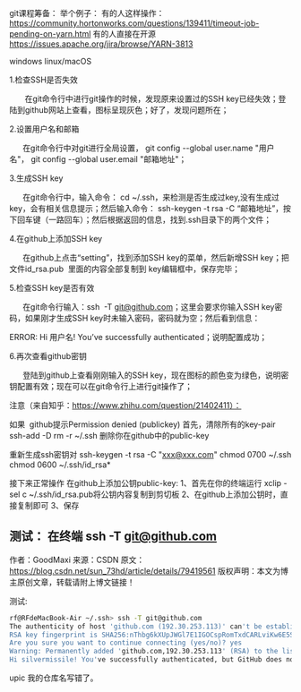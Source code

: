 

git课程筹备：
举个例子：
有的人这样操作：
https://community.hortonworks.com/questions/139411/timeout-job-pending-on-yarn.html
有的人直接在开源
https://issues.apache.org/jira/browse/YARN-3813


windows
linux/macOS

1.检查SSH是否失效

       在git命令行中进行git操作的时候，发现原来设置过的SSH key已经失效；登陆到github网站上查看，图标呈现灰色；好了，发现问题所在；

2.设置用户名和邮箱

      在git命令行中对git进行全局设置， git config --global user.name "用户名"， git config --global user.email "邮箱地址"；

3.生成SSH key

      在git命令行中，输入命令： cd ~/.ssh，来检测是否生成过key,没有生成过key，会有相关信息提示；然后输入命令： ssh-keygen -t rsa -C “邮箱地址”，按下回车键（一路回车）；然后根据返回的信息，找到.ssh目录下的两个文件；

4.在github上添加SSH key

      在github上点击“setting”，找到添加SSH key的菜单，然后新增SSH key；把文件id_rsa.pub  里面的内容全部复制到 key编辑框中，保存完毕；

5.检查SSH key是否有效

      在git命令行输入：ssh  -T git@github.com；这里会要求你输入SSH key密码，如果刚才生成SSH key时未输入密码，密码就为空；然后看到信息：

ERROR: Hi 用户名! You’ve successfully authenticated；说明配置成功；

6.再次查看github密钥

      登陆到github上查看刚刚输入的SSH key，现在图标的颜色变为绿色，说明密钥配置有效；现在可以在git命令行上进行git操作了；



注意（来自知乎：https://www.zhihu.com/question/21402411）：

如果  github提示Permission denied (publickey)
首先，清除所有的key-pair
ssh-add -D
rm -r ~/.ssh
删除你在github中的public-key

重新生成ssh密钥对
ssh-keygen -t rsa -C "xxx@xxx.com"
chmod 0700 ~/.ssh
chmod 0600 ~/.ssh/id_rsa*

接下来正常操作
在github上添加公钥public-key:
1、首先在你的终端运行 xclip -sel c ~/.ssh/id_rsa.pub将公钥内容复制到剪切板
2、在github上添加公钥时，直接复制即可
3、保存

测试：
在终端 ssh -T git@github.com
---------------------
作者：GoodMaxi
来源：CSDN
原文：https://blog.csdn.net/sun_73hd/article/details/79419561
版权声明：本文为博主原创文章，转载请附上博文链接！


测试:
``` sh
rf@RFdeMacBook-Air ~/.ssh> ssh -T git@github.com
The authenticity of host 'github.com (192.30.253.113)' can't be established.
RSA key fingerprint is SHA256:nThbg6kXUpJWGl7E1IGOCspRomTxdCARLviKw6E5SY8.
Are you sure you want to continue connecting (yes/no)? yes
Warning: Permanently added 'github.com,192.30.253.113' (RSA) to the list of known hosts.
Hi silvermissile! You've successfully authenticated, but GitHub does not provide shell access.
```

upic
我的仓库名写错了。
